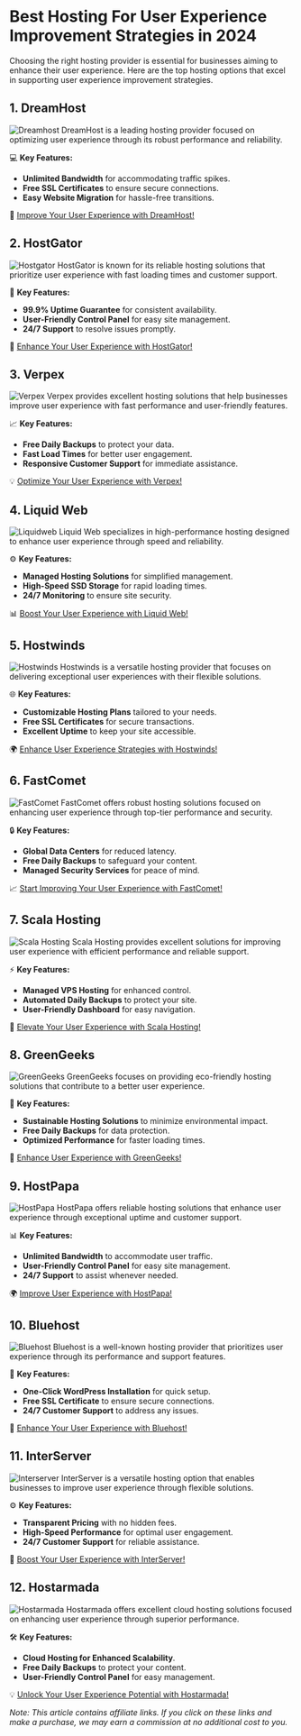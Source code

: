 # Best Hosting For User Experience Improvement Strategies in 2024

Choosing the right hosting provider is essential for businesses aiming to enhance their user experience. Here are the top hosting options that excel in supporting user experience improvement strategies.

## 1. **DreamHost**

![Dreamhost](https://i.imgur.com/rXIg8ip.jpeg "Dreamhost Hosting")
DreamHost is a leading hosting provider focused on optimizing user experience through its robust performance and reliability.

💻 **Key Features:**
- **Unlimited Bandwidth** for accommodating traffic spikes.
- **Free SSL Certificates** to ensure secure connections.
- **Easy Website Migration** for hassle-free transitions.

🌟 [Improve Your User Experience with DreamHost!](https://snipitx.com/dreamhost-jy)

## 2. **HostGator**

![Hostgator](https://i.imgur.com/BcVkH57.jpeg "Hostgator Hosting")
HostGator is known for its reliable hosting solutions that prioritize user experience with fast loading times and customer support.

🔑 **Key Features:**
- **99.9% Uptime Guarantee** for consistent availability.
- **User-Friendly Control Panel** for easy site management.
- **24/7 Support** to resolve issues promptly.

🚀 [Enhance Your User Experience with HostGator!](https://snipitx.com/hostgator-jy)

## 3. **Verpex**

![Verpex](https://i.imgur.com/6x5LhiS.jpeg "Verpex Hosting")
Verpex provides excellent hosting solutions that help businesses improve user experience with fast performance and user-friendly features.

📈 **Key Features:**
- **Free Daily Backups** to protect your data.
- **Fast Load Times** for better user engagement.
- **Responsive Customer Support** for immediate assistance.

💡 [Optimize Your User Experience with Verpex!](https://snipitx.com/verpex-jy)

## 4. **Liquid Web**

![Liquidweb](https://i.imgur.com/4IvT9SC.jpeg "Liquidweb Hosting")
Liquid Web specializes in high-performance hosting designed to enhance user experience through speed and reliability.

⚙️ **Key Features:**
- **Managed Hosting Solutions** for simplified management.
- **High-Speed SSD Storage** for rapid loading times.
- **24/7 Monitoring** to ensure site security.

📊 [Boost Your User Experience with Liquid Web!](https://snipitx.com/liquidweb-jy)

## 5. **Hostwinds**

![Hostwinds](https://i.imgur.com/53aSNXx.jpeg "Hostwinds Hosting")
Hostwinds is a versatile hosting provider that focuses on delivering exceptional user experiences with their flexible solutions.

🌐 **Key Features:**
- **Customizable Hosting Plans** tailored to your needs.
- **Free SSL Certificates** for secure transactions.
- **Excellent Uptime** to keep your site accessible.

🌍 [Enhance User Experience Strategies with Hostwinds!](https://snipitx.com/hostwinds-jy)

## 6. **FastComet**

![FastComet](https://i.imgur.com/7qgXuWp.png "FastComet Hosting")
FastComet offers robust hosting solutions focused on enhancing user experience through top-tier performance and security.

🔒 **Key Features:**
- **Global Data Centers** for reduced latency.
- **Free Daily Backups** to safeguard your content.
- **Managed Security Services** for peace of mind.

📈 [Start Improving Your User Experience with FastComet!](https://snipitx.com/fastcomet-jy)

## 7. **Scala Hosting**

![Scala Hosting](https://i.imgur.com/uJ5JIK3.png "Scala Web Hosting")
Scala Hosting provides excellent solutions for improving user experience with efficient performance and reliable support.

⚡ **Key Features:**
- **Managed VPS Hosting** for enhanced control.
- **Automated Daily Backups** to protect your site.
- **User-Friendly Dashboard** for easy navigation.

🚀 [Elevate Your User Experience with Scala Hosting!](https://snipitx.com/scala-jy)

## 8. **GreenGeeks**

![GreenGeeks](https://i.imgur.com/eEwuntu.jpg "GreenGeeks Hosting")
GreenGeeks focuses on providing eco-friendly hosting solutions that contribute to a better user experience.

🌱 **Key Features:**
- **Sustainable Hosting Solutions** to minimize environmental impact.
- **Free Daily Backups** for data protection.
- **Optimized Performance** for faster loading times.

💚 [Enhance User Experience with GreenGeeks!](https://snipitx.com/greengeeks-jy)

## 9. **HostPapa**

![HostPapa](https://i.imgur.com/ouDTkvl.jpeg "HostPapa Hosting")
HostPapa offers reliable hosting solutions that enhance user experience through exceptional uptime and customer support.

📊 **Key Features:**
- **Unlimited Bandwidth** to accommodate user traffic.
- **User-Friendly Control Panel** for easy site management.
- **24/7 Support** to assist whenever needed.

🌍 [Improve User Experience with HostPapa!](https://snipitx.com/hostpapa-jy)

## 10. **Bluehost**

![Bluehost](https://i.imgur.com/PasFF9E.jpeg "Bluehost Hosting")
Bluehost is a well-known hosting provider that prioritizes user experience through its performance and support features.

🔑 **Key Features:**
- **One-Click WordPress Installation** for quick setup.
- **Free SSL Certificate** to ensure secure connections.
- **24/7 Customer Support** to address any issues.

🔗 [Enhance Your User Experience with Bluehost!](https://snipitx.com/bluehost-jy)

## 11. **InterServer**

![Interserver](https://i.imgur.com/OM5dOEW.jpeg "Interserver Hosting")
InterServer is a versatile hosting option that enables businesses to improve user experience through flexible solutions.

⚙️ **Key Features:**
- **Transparent Pricing** with no hidden fees.
- **High-Speed Performance** for optimal user engagement.
- **24/7 Customer Support** for reliable assistance.

🚀 [Boost Your User Experience with InterServer!](https://snipitx.com/interserver-jy)

## 12. **Hostarmada**

![Hostarmada](https://i.imgur.com/KFbdf3o.jpeg "Hostarmada Hosting")
Hostarmada offers excellent cloud hosting solutions focused on enhancing user experience through superior performance.

🛠️ **Key Features:**
- **Cloud Hosting for Enhanced Scalability**.
- **Free Daily Backups** to protect your content.
- **User-Friendly Control Panel** for easy management.

💡 [Unlock Your User Experience Potential with Hostarmada!](https://snipitx.com/hostarmada-jy)

*Note: This article contains affiliate links. If you click on these links and make a purchase, we may earn a commission at no additional cost to you.*
